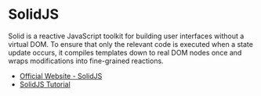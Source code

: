 # SolidJS

Solid is a reactive JavaScript toolkit for building user interfaces without a virtual DOM. To ensure that only the relevant code is executed when a state update occurs, it compiles templates down to real DOM nodes once and wraps modifications into fine-grained reactions.

- [Official Website - SolidJS](https://www.solidjs.com/)
- [SolidJS Tutorial](https://www.solidjs.com/tutorial/introduction_basics)
